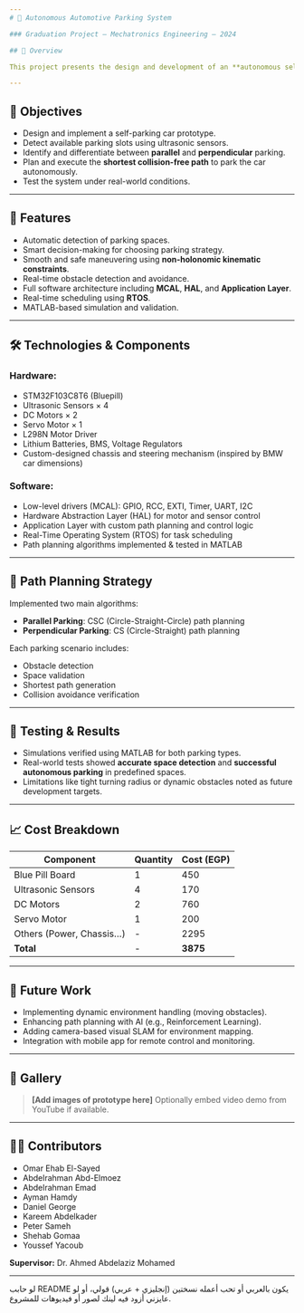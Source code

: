```yaml
---
# 🚗 Autonomous Automotive Parking System

### Graduation Project – Mechatronics Engineering – 2024

## 📌 Overview

This project presents the design and development of an **autonomous self-parking system** capable of detecting suitable parking spaces, selecting the appropriate parking type (parallel or perpendicular), and executing the parking and exit maneuvers automatically. It integrates **Advanced Driver Assistance Systems (ADAS)** concepts to enhance safety, reduce human error, and improve parking efficiency in tight urban environments.

---
```


## 🎯 Objectives

* Design and implement a self-parking car prototype.
* Detect available parking slots using ultrasonic sensors.
* Identify and differentiate between **parallel** and **perpendicular** parking.
* Plan and execute the **shortest collision-free path** to park the car autonomously.
* Test the system under real-world conditions.

---

## 🧠 Features

* Automatic detection of parking spaces.
* Smart decision-making for choosing parking strategy.
* Smooth and safe maneuvering using **non-holonomic kinematic constraints**.
* Real-time obstacle detection and avoidance.
* Full software architecture including **MCAL**, **HAL**, and **Application Layer**.
* Real-time scheduling using **RTOS**.
* MATLAB-based simulation and validation.

---

## 🛠️ Technologies & Components

### Hardware:

* STM32F103C8T6 (Bluepill)
* Ultrasonic Sensors × 4
* DC Motors × 2
* Servo Motor × 1
* L298N Motor Driver
* Lithium Batteries, BMS, Voltage Regulators
* Custom-designed chassis and steering mechanism (inspired by BMW car dimensions)

### Software:

* Low-level drivers (MCAL): GPIO, RCC, EXTI, Timer, UART, I2C
* Hardware Abstraction Layer (HAL) for motor and sensor control
* Application Layer with custom path planning and control logic
* Real-Time Operating System (RTOS) for task scheduling
* Path planning algorithms implemented & tested in MATLAB

---

## 🧭 Path Planning Strategy

Implemented two main algorithms:

* **Parallel Parking**: CSC (Circle-Straight-Circle) path planning
* **Perpendicular Parking**: CS (Circle-Straight) path planning

Each parking scenario includes:

* Obstacle detection
* Space validation
* Shortest path generation
* Collision avoidance verification

---

## 🧪 Testing & Results

* Simulations verified using MATLAB for both parking types.
* Real-world tests showed **accurate space detection** and **successful autonomous parking** in predefined spaces.
* Limitations like tight turning radius or dynamic obstacles noted as future development targets.

---

## 📈 Cost Breakdown

| Component                | Quantity | Cost (EGP) |
| ------------------------ | -------- | ---------- |
| Blue Pill Board          | 1        | 450        |
| Ultrasonic Sensors       | 4        | 170        |
| DC Motors                | 2        | 760        |
| Servo Motor              | 1        | 200        |
| Others (Power, Chassis…) | -        | 2295       |
| **Total**                | -        | **3875**   |

---

## 🔮 Future Work

* Implementing dynamic environment handling (moving obstacles).
* Enhancing path planning with AI (e.g., Reinforcement Learning).
* Adding camera-based visual SLAM for environment mapping.
* Integration with mobile app for remote control and monitoring.

---

## 📸 Gallery

> **\[Add images of prototype here]**
> Optionally embed video demo from YouTube if available.

---

## 👨‍💻 Contributors

* Omar Ehab El-Sayed
* Abdelrahman Abd-Elmoez
* Abdelrahman Emad
* Ayman Hamdy
* Daniel George
* Kareem Abdelkader
* Peter Sameh
* Shehab Gomaa
* Youssef Yacoub

**Supervisor:** Dr. Ahmed Abdelaziz Mohamed

---

لو حابب README يكون بالعربي أو تحب أعمله نسختين (إنجليزي + عربي) قولي، أو لو عايزني أزود فيه لينك لصور أو فيديوهات للمشروع.
